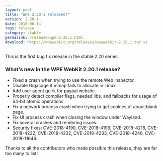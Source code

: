 ```yaml
---
layout: post
title: "WPE 2.20.1 released!"
version: 2.20.1
date: 2018-06-14
tags: release
category: stable
permalink: /release/wpe-2.20.1.html
download: https://wpewebkit.org/releases/wpewebkit-2.20.1.tar.xz
---
```


This is the first bug fix release in the stable 2.20 series.

### What's new in the WPE WebKit 2.20.1 release?


- Fixed a crash when trying to use the remote Web inspector.
- Disable Gigacage if mmap fails to allocate in Linux.
- Add user agent quirk for paypal website.
- Properly detect compiler flags, needed libs, and fallbacks for usage of 64-bit atomic operations.
- Fix a network process crash when trying to get cookies of about:blank page.
- Fix UI process crash when closing the window under Wayland.
- Fix several crashes and rendering issues.
- Security fixes: CVE-2018-4190, CVE-2018-4199, CVE-2018-4218, CVE-2018-4222, CVE-2018-4232,
  CVE-2018-4233, CVE-2018-4246, CVE-2018-11646.

Thanks to all the contributors who made possible this release, they
are far too many to list!
